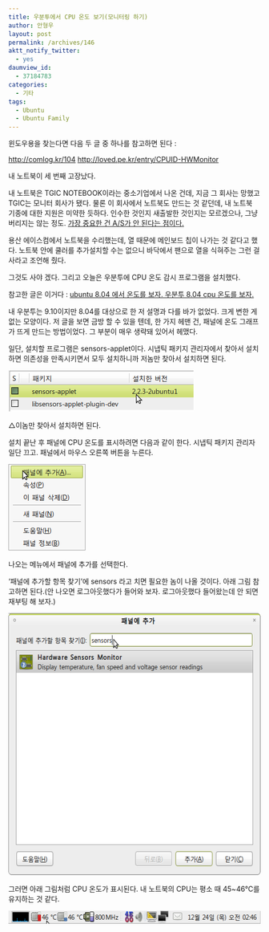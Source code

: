 ```yaml
---
title: 우분투에서 CPU 온도 보기(모니터링 하기)
author: 안형우
layout: post
permalink: /archives/146
aktt_notify_twitter:
  - yes
daumview_id:
  - 37184783
categories:
  - 기타
tags:
  - Ubuntu
  - Ubuntu Family
---
```

윈도우용을 찾는다면 다음 두 글 중 하나를 참고하면 된다 :

<http://comlog.kr/104>&nbsp;<http://loved.pe.kr/entry/CPUID-HWMonitor>

내 노트북이 세 번째 고장났다.

내 노트북은 TGIC NOTEBOOK이라는 중소기업에서 나온 건데, 지금 그 회사는 망했고 TGIC는 모니터 회사가 됐다. 물론 이 회사에서 노트북도 만드는 것 같던데, 내 노트북 기종에 대한 지원은 미약한 듯하다. 인수한 것인지 새출발한 것인지는 모르겠으나, 그냥 버리지는 않는 정도. <a href="http://mytory.textcube.com/entry/TGIC-MXBOOK-노트북은-수리-불능-TGIC-MXBOOK-PS1530V1510V" target="_blank">가장 중요한 건 A/S가 안 된다는 점이다.</a>

용산 에이스컴에서 노트북을 수리했는데, 열 때문에 메인보드 칩이 나가는 것 같다고 했다. 노트북 안에 쿨러를 추가설치할 수는 없으니 바닥에서 팬으로 열을 식혀주는 그런 걸 사라고 조언해 줬다.

그것도 사야 겠다. 그리고 오늘은 우분투에 CPU 온도 감시 프로그램을 설치했다.

참고한 글은 이거다 : <a href="http://ubuntuyo.textcube.com/17" target="_blank">ubuntu 8.04 에서 온도를 보자. 우분투 8.04 cpu 온도를 보자.</a>

내 우분투는 9.10이지만 8.04를 대상으로 한 저 설명과 다를 바가 없었다. 크게 변한 게 없는 모양이다. 저 글을 보면 금방 할 수 있을 텐데, 한 가지 헤맨 건, 패널에 온도 그래프가 뜨게 만드는 방법이었다. 그 부분이 매우 생략돼 있어서 헤맸다.

일단, 설치할 프로그램은 sensors-applet이다. 시냅틱 패키지 관리자에서 찾아서 설치하면 의존성을 만족시키면서 모두 설치하니까 저놈만 찾아서 설치하면 된다.

<div style="width: 380px" class="wp-caption aligncenter">
  <img src="/uploads/legacy/old-images/1/cfile22.uf.1575A3584D4BC8761F996B.png" width="370" height="82" alt="" /><p class="wp-caption-text">
    △이놈만 찾아서 설치하면 된다.
  </p>
</div>

설치 끝난 후 패널에 CPU 온도를 표시하려면 다음과 같이 한다. 시냅틱 패키지 관리자 일단 끄고. 패널에서 마우스 오른쪽 버튼을 누른다.

<img src="/uploads/legacy/old-images/1/cfile9.uf.130EAD494D4BC8762244B8.png" class="aligncenter" width="154" height="172" alt="" />

나오는 메뉴에서 패널에 추가를 선택한다.

&#8216;패널에 추가할 항목 찾기&#8217;에 sensors 라고 치면 필요한 놈이 나올 것이다. 아래 그림 참고하면 된다.(안 나오면 로그아웃했다가 들어와 보자. 로그아웃했다 들어왔는데 안 되면 재부팅 해 보자.)

<img src="/uploads/legacy/old-images/1/cfile9.uf.124C91474D4BC8762CF7DA.png" class="aligncenter" width="570" height="522" alt="" />

그러면 아래 그림처럼 CPU 온도가 표시된다. 내 노트북의 CPU는 평소 때 45~46℃를 유지하는 것 같다.

<img src="/uploads/legacy/old-images/1/cfile25.uf.135B8E4C4D4BC87717458C.png" class="aligncenter" width="558" height="26" alt="" />